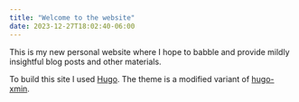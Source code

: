 ```yaml
---
title: "Welcome to the website"
date: 2023-12-27T18:02:40-06:00
---
```


This is my new personal website where I hope to babble and provide mildly insightful blog posts and other materials.

To build this site I used [Hugo](https://gohugo.io/). The theme is a modified variant of [hugo-xmin](https://github.com/yihui/hugo-xmin).
